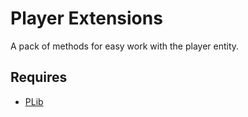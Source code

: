 # Player Extensions
A pack of methods for easy work with the player entity.

## Requires
- [PLib](https://github.com/Pika-Software/gmod_plib)

